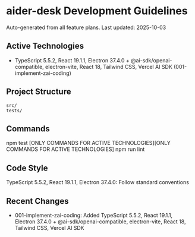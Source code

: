 # aider-desk Development Guidelines

Auto-generated from all feature plans. Last updated: 2025-10-03

## Active Technologies
- TypeScript 5.5.2, React 19.1.1, Electron 37.4.0 + @ai-sdk/openai-compatible, electron-vite, React 18, Tailwind CSS, Vercel AI SDK (001-implement-zai-coding)

## Project Structure
```
src/
tests/
```

## Commands
npm test [ONLY COMMANDS FOR ACTIVE TECHNOLOGIES][ONLY COMMANDS FOR ACTIVE TECHNOLOGIES] npm run lint

## Code Style
TypeScript 5.5.2, React 19.1.1, Electron 37.4.0: Follow standard conventions

## Recent Changes
- 001-implement-zai-coding: Added TypeScript 5.5.2, React 19.1.1, Electron 37.4.0 + @ai-sdk/openai-compatible, electron-vite, React 18, Tailwind CSS, Vercel AI SDK

<!-- MANUAL ADDITIONS START -->
<!-- MANUAL ADDITIONS END -->
